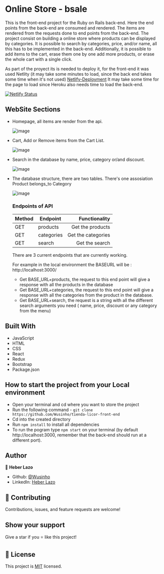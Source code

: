 # Online Store - bsale

This is the front-end project for the Ruby on Rails back-end. Here the end points from the back-end are consumed and rendered. The items are rendered from the requests done to end points from the back-end.
The project consist on building a online store where products can be displayed by categories.
It is possible to search by categories, price, and/or name, all this has to be implemented in the back-end. Additionally, it is possible to add items to the cart, erase them one by one add more products, or erase the whole cart with a single click.

As part of the proyect its is needed to deploy it, for the front-end it was used Netlity (it may take some minutes to load, since the back end takes some time when it's not used)
[Netlify-Deployment](https://61b6c8a4e5d4a6d1def961bb--competent-mcnulty-9b9b65.netlify.app/)
It may take some time for the page to load since Heroku also needs time to load the back-end.

[![Netlify Status](https://api.netlify.com/api/v1/badges/27052ef2-c6a3-4b01-9a4d-f11438f88ff4/deploy-status)](https://app.netlify.com/sites/competent-mcnulty-9b9b65/deploys)

## WebSite Sections

- Homepage, all items are render from the api.

  ![image](./src/assets/Home.png)

- Cart, Add or Remove items from the Cart List.

  ![image](./src/assets/Cart.png)

- Search in the database by name, price, category or/and discount.

  ![image](./src/assets/Search.png)

- The database structure, there are two tables. There's one assosiation Product belongs_to Category

  ![image](./src/assets/data_base.png)

  ### **Endpoints of API**

  | Method | Endpoint   |      Functionality |
  | ------ | ---------- | -----------------: |
  | GET    | products   |   Get the products |
  | GET    | categories | Get the categories |
  | GET    | search     |     Get the search |

  There are 3 current endpoints that are currently working.

  For example in the local environment the BASEURL will be : http://localhost:3000/

  - Get BASE_URL+products, the request to this end point will give a response with all the products in the database
  - Get BASE_URL+categories, the request to this end point will give a response with all the categories from the product in the database.
  - Get BASE_URL+search, the request is a string with all the different search arguments you need ( name, price, discount or any category from the menu)

## Built With

- JavaScript
- HTML
- CSS
- React
- Redux
- Bootstrap
- Package.json

## How to start the project from your Local environment

- Open your terminal and cd where you want to store the project
- Run the following command - `git clone https://github.com/Wusinho/tienda-licor-front-end`
- Cd into the created directory
- Run `npm install` to install all dependencies
- To run the pogram type `npm start` on your terminal (by default http://localhost:3000, remember that the back-end should run at a different port).

## Author

👤 **Heber Lazo**

- Github: [@Wusinho](https://github.com/Wusinho)
- LinkedIn: [Heber Lazo](https://www.linkedin.com/in/heber-lazo-benza-523266133/)

## 🤝 Contributing

Contributions, issues, and feature requests are welcome!

## Show your support

Give a star if you :star: like this project!

## 📝 License

This project is [MIT](LICENSE) licensed.
